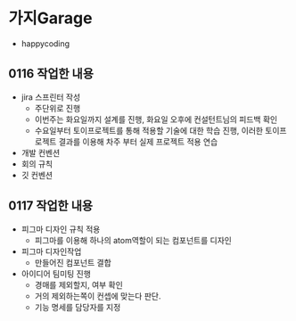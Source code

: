 # 가지Garage

- happycoding

## 0116 작업한 내용

- jira 스프린터 작성
  - 주단위로 진행
  - 이번주는 화요일까지 설계를 진행, 화요일 오후에 컨설턴트님의 피드백 확인
  - 수요일부터 토이프로젝트를 통해 적용할 기술에 대한 학습 진행, 이러한 토이프로젝트 결과를 이용해 차주 부터 실제 프로젝트 적용 연습
- 개발 컨벤션
- 회의 규칙
- 깃 컨벤션

## 0117 작업한 내용

- 피그마 디자인 규칙 적용
  - 피그마를 이용해 하나의 atom역할이 되는 컴포넌트를 디자인
- 피그마 디자인작업
  - 만들어진 컴포넌트 결합
- 아이디어 팀미팅 진행
  - 경매를 제외할지, 여부 확인
  - 거의 제외하는쪽이 컨셉에 맞는다 판단.
  - 기능 명세를 담당자를 지정
